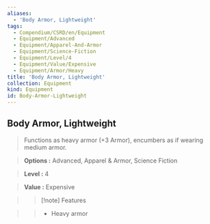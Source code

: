 ```yaml
---
aliases:
  - 'Body Armor, Lightweight'
tags:
  - Compendium/CSRD/en/Equipment
  - Equipment/Advanced
  - Equipment/Apparel-And-Armor
  - Equipment/Science-Fiction
  - Equipment/Level/4
  - Equipment/Value/Expensive
  - Equipment/Armor/Heavy
title: 'Body Armor, Lightweight'
collection: Equipment
kind: Equipment
id: Body-Armor-Lightweight
---
```

## Body Armor, Lightweight    
    
>Functions as heavy armor (+3 Armor), encumbers as if wearing medium armor.    
> **Options :** Advanced, Apparel & Armor, Science Fiction    
> **Level :** 4    
> **Value :** Expensive    
>>[!note] Features    
>> - Heavy armor
